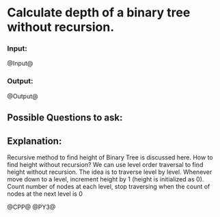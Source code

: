 # Calculate depth of a binary tree without recursion.

### Input:
@Input@
### Output:
@Output@


## Possible Questions to ask:


## Explanation:
Recursive method to find height of Binary Tree is discussed here. How to find height without recursion? We can use level order traversal to find height without recursion. The idea is to traverse level by level. Whenever move down to a level, increment height by 1 (height is initialized as 0). Count number of nodes at each level, stop traversing when the count of nodes at the next level is 0

@CPP@
@PY3@
